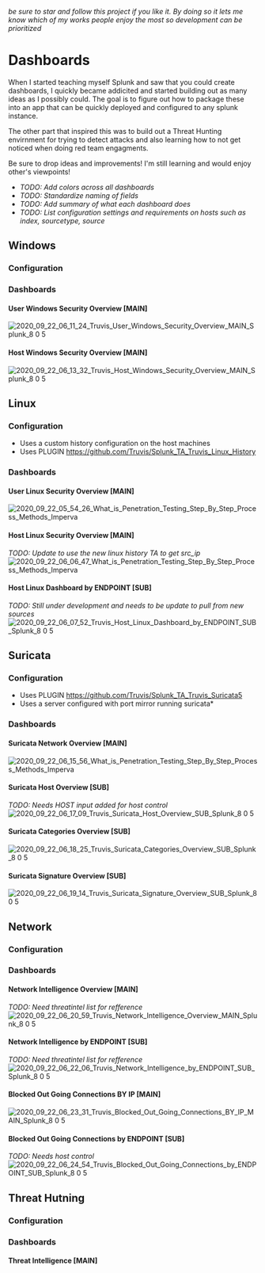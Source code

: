 *be sure to star and follow this project if you like it. By doing so it lets me know which of my works people enjoy the most so development can be prioritized*

# Dashboards
When I started teaching myself Splunk and saw that you could create dashboards, I quickly became addicited and started building out as many ideas as I possibly could. The goal is to figure out how to package these into an app that can be quickly deployed and configured to any splunk instance.

The other part that inspired this was to build out a Threat Hunting envirnment for trying to detect attacks and also learning how to not get noticed when doing red team engagments. 

Be sure to drop ideas and improvements! I'm still learning and would enjoy other's viewpoints!

- *TODO: Add colors across all dashboards*
- *TODO: Standardize naming of fields*
- *TODO: Add summary of what each dashboard does*
- *TODO: List configuration settings and requirements on hosts such as index, sourcetype, source*

## Windows
### Configuration

### Dashboards
#### User Windows Security Overview [MAIN]
![2020_09_22_06_11_24_Truvis_User_Windows_Security_Overview_MAIN_Splunk_8 0 5](https://user-images.githubusercontent.com/23244379/93869920-7f5a2a00-fc9a-11ea-8aa3-b91faf7f3d0a.png)

#### Host Windows Security Overview [MAIN]
![2020_09_22_06_13_32_Truvis_Host_Windows_Security_Overview_MAIN_Splunk_8 0 5](https://user-images.githubusercontent.com/23244379/93870172-ca743d00-fc9a-11ea-943e-1483ada2b8b8.png)

## Linux
### Configuration
- Uses a custom history configuration on the host machines
- Uses PLUGIN https://github.com/Truvis/Splunk_TA_Truvis_Linux_History

### Dashboards
#### User Linux Security Overview [MAIN]
![2020_09_22_05_54_26_What_is_Penetration_Testing_Step_By_Step_Process_Methods_Imperva](https://user-images.githubusercontent.com/23244379/93868232-2a1d1900-fc98-11ea-9d05-9d91bd429e0c.png)

#### Host Linux Security Overview [MAIN]
*TODO: Update to use the new linux history TA to get src_ip*
![2020_09_22_06_06_47_What_is_Penetration_Testing_Step_By_Step_Process_Methods_Imperva](https://user-images.githubusercontent.com/23244379/93869508-df9c9c00-fc99-11ea-83d6-17792cb43410.png)

#### Host Linux Dashboard by ENDPOINT [SUB]
*TODO: Still under development and needs to be update to pull from new sources*
![2020_09_22_06_07_52_Truvis_Host_Linux_Dashboard_by_ENDPOINT_SUB_Splunk_8 0 5](https://user-images.githubusercontent.com/23244379/93869580-fc38d400-fc99-11ea-8a0f-157eec74de97.png)


## Suricata
### Configuration
- Uses PLUGIN https://github.com/Truvis/Splunk_TA_Truvis_Suricata5 
- Uses a server configured with port mirror running suricata*

### Dashboards
#### Suricata Network Overview [MAIN]
![2020_09_22_06_15_56_What_is_Penetration_Testing_Step_By_Step_Process_Methods_Imperva](https://user-images.githubusercontent.com/23244379/93870366-1fb04e80-fc9b-11ea-9ca5-6b66e0cfabde.png)

#### Suricata Host Overview [SUB]
*TODO: Needs HOST input added for host control*
![2020_09_22_06_17_09_Truvis_Suricata_Host_Overview_SUB_Splunk_8 0 5](https://user-images.githubusercontent.com/23244379/93870480-4a9aa280-fc9b-11ea-94de-04027dfd9ff7.png)

#### Suricata Categories Overview [SUB]
![2020_09_22_06_18_25_Truvis_Suricata_Categories_Overview_SUB_Splunk_8 0 5](https://user-images.githubusercontent.com/23244379/93870605-76b62380-fc9b-11ea-9906-d4f5b311b474.png)

#### Suricata Signature Overview [SUB]
![2020_09_22_06_19_14_Truvis_Suricata_Signature_Overview_SUB_Splunk_8 0 5](https://user-images.githubusercontent.com/23244379/93870680-93eaf200-fc9b-11ea-8e6c-e09c58047f92.png)


## Network
### Configuration

### Dashboards
#### Network Intelligence Overview [MAIN]
*TODO: Need threatintel list for refference*
![2020_09_22_06_20_59_Truvis_Network_Intelligence_Overview_MAIN_Splunk_8 0 5](https://user-images.githubusercontent.com/23244379/93870863-d280ac80-fc9b-11ea-8a31-d9d37a479de0.png)

#### Network Intelligence by ENDPOINT [SUB]
*TODO: Need threatintel list for refference*
![2020_09_22_06_22_06_Truvis_Network_Intelligence_by_ENDPOINT_SUB_Splunk_8 0 5](https://user-images.githubusercontent.com/23244379/93870988-fa701000-fc9b-11ea-9671-c21d2a9209ad.png)

#### Blocked Out Going Connections BY IP [MAIN]
![2020_09_22_06_23_31_Truvis_Blocked_Out_Going_Connections_BY_IP_MAIN_Splunk_8 0 5](https://user-images.githubusercontent.com/23244379/93871130-2be8db80-fc9c-11ea-8f1d-ecce7c70bfd2.png)

#### Blocked Out Going Connections by ENDPOINT [SUB]
*TODO: Needs host control*
![2020_09_22_06_24_54_Truvis_Blocked_Out_Going_Connections_by_ENDPOINT_SUB_Splunk_8 0 5](https://user-images.githubusercontent.com/23244379/93871266-5d61a700-fc9c-11ea-875d-5905d7f472c6.png)


## Threat Hutning
### Configuration

### Dashboards
#### Threat Intelligence [MAIN]
